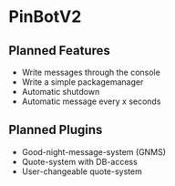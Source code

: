 # PinBotV2

## Planned Features
- Write messages through the console <br>
- Write a simple packagemanager <br>
- Automatic shutdown <br>
- Automatic message every x seconds <br>

## Planned Plugins
- Good-night-message-system (GNMS) <br>
- Quote-system with DB-access <br>
- User-changeable quote-system <br>